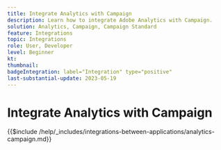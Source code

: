 ```yaml
---
title: Integrate Analytics with Campaign
description: Learn how to integrate Adobe Analytics with Campaign.
solution: Analytics, Campaign, Campaign Standard
feature: Integrations
topic: Integrations
role: User, Developer
level: Beginner
kt:
thumbnail:
badgeIntegration: label="Integration" type="positive"
last-substantial-update: 2023-05-19
---
```


# Integrate Analytics with Campaign

{{$include /help/_includes/integrations-between-applications/analytics-campaign.md}}
